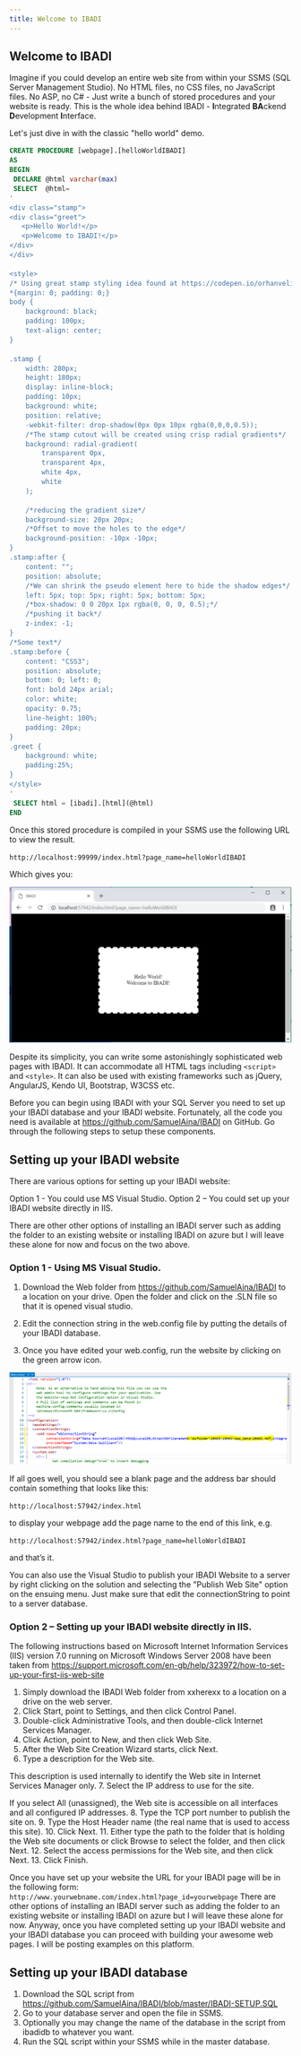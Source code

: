 ```yaml
---
title: Welcome to IBADI
---
```

## Welcome to IBADI

Imagine if you could develop an entire web site from within your SSMS (SQL Server Management Studio). No HTML files, no CSS files, no JavaScript files. No ASP, no C# - Just write a bunch of stored procedures and your website is ready. This is the whole idea behind IBADI - **I**ntegrated **BA**ckend **D**evelopment **I**nterface.

Let's just dive in with the classic "hello world" demo.

```sql
CREATE PROCEDURE [webpage].[helloWorldIBADI]
AS
BEGIN
 DECLARE @html varchar(max)  
 SELECT  @html=  
'  
<div class="stamp">
<div class="greet">
   <p>Hello World!</p>
   <p>Welcome to IBADI!</p>
</div>
</div>

<style>
/* Using great stamp styling idea found at https://codepen.io/orhanveli/pen/tbGJL */
*{margin: 0; padding: 0;}
body {
    background: black;
    padding: 100px;
    text-align: center;
}

.stamp {
    width: 280px;
    height: 180px;
    display: inline-block;
    padding: 10px;
    background: white;
    position: relative;
    -webkit-filter: drop-shadow(0px 0px 10px rgba(0,0,0,0.5));
    /*The stamp cutout will be created using crisp radial gradients*/
    background: radial-gradient(
        transparent 0px, 
        transparent 4px, 
        white 4px,
        white
    );

    /*reducing the gradient size*/
    background-size: 20px 20px;
    /*Offset to move the holes to the edge*/
    background-position: -10px -10px;
}
.stamp:after {
    content: "";
    position: absolute;
    /*We can shrink the pseudo element here to hide the shadow edges*/
    left: 5px; top: 5px; right: 5px; bottom: 5px;
    /*box-shadow: 0 0 20px 1px rgba(0, 0, 0, 0.5);*/
    /*pushing it back*/
    z-index: -1;
}
/*Some text*/
.stamp:before {
    content: "CSS3";
    position: absolute;
    bottom: 0; left: 0;
    font: bold 24px arial;
    color: white;
    opacity: 0.75;
    line-height: 100%;
    padding: 20px;
}
.greet {
    background: white;
	padding:25%;
}
</style>
'
 SELECT html = [ibadi].[html](@html)     
END

```

Once this stored procedure is compiled in your SSMS use the following URL to view the result.

`http://localhost:99999/index.html?page_name=helloWorldIBADI` 

Which gives you:

![Image of simple example](https://github.com/SamuelAina/IBADI-DOCS/blob/master/images/example_ibadi_2.png?raw=true")

Despite its simplicity, you can write some astonishingly sophisticated web pages with IBADI. It can accommodate all HTML tags including `<script>` and `<style>`. It can also be used with existing frameworks such as jQuery, AngularJS, Kendo UI, Bootstrap, W3CSS etc.

Before you can begin using IBADI with your SQL Server you need to set up your IBADI database and your IBADI website. Fortunately, all the code you need is available at https://github.com/SamuelAina/IBADI on GitHub. Go through the following steps to setup these components.

## Setting up your IBADI website 

There are various options for setting up your IBADI website:

Option 1 - You could use MS Visual Studio.
Option 2 – You could set up your IBADI website directly in IIS.

There are other other options of installing an IBADI server such as adding the folder to an existing website or installing IBADI on azure but I will leave these alone for now and focus on the two above.

### Option 1 - Using MS Visual Studio.
1. Download the Web folder from https://github.com/SamuelAina/IBADI to a location on your drive. Open the folder and click on the .SLN file so that it is opened visual studio.

2. Edit the connection string in the web.config file by putting the details of your IBADI database.

3. Once you have edited your web.config, run the website by clicking on the green arrow icon.

![Image of Web.config](https://github.com/SamuelAina/IBADI-DOCS/blob/master/images/IBADI_web_config.png?raw=true)

If all goes well, you should see a blank page and the address bar should contain something that looks like this: 

`http://localhost:57942/index.html` 

to display your webpage add the page name to the end of this link, e.g. 

`http://localhost:57942/index.html?page_name=helloWorldIBADI` 

and that’s it.

You can also use the Visual Studio to publish your IBADI Website to a server by right clicking on the solution and selecting the "Publish Web Site" option on the ensuing menu. Just make sure that edit the connectionString to point to a server database.

### Option 2 – Setting up your IBADI website directly in IIS.

The following instructions based on Microsoft Internet Information Services (IIS) version 7.0 running on Microsoft Windows Server 2008 have been taken from https://support.microsoft.com/en-gb/help/323972/how-to-set-up-your-first-iis-web-site

1.	Simply download the IBADI Web folder from xxherexx to a location on a drive on the web server.
2.	Click Start, point to Settings, and then click Control Panel.
3.	Double-click Administrative Tools, and then double-click Internet Services Manager.
4.	Click Action, point to New, and then click Web Site.
5.	After the Web Site Creation Wizard starts, click Next.
6.	Type a description for the Web site. 

This description is used internally to identify the Web site in Internet Services Manager only.
7.	Select the IP address to use for the site. 

If you select All (unassigned), the Web site is accessible on all interfaces and all configured IP addresses.
8.	Type the TCP port number to publish the site on.
9.	Type the Host Header name (the real name that is used to access this site).
10.	Click Next.
11.	Either type the path to the folder that is holding the Web site documents or click Browse to select the folder, and then click Next.
12.	Select the access permissions for the Web site, and then click Next.
13.	Click Finish.

Once you have set up your website the URL for your IBADI page will be in the following form:  
`http://www.yourwebname.com/index.html?page_id=yourwebpage`
There are other options of installing an IBADI server such as adding the folder to an existing website or installing IBADI on azure but I will leave these alone for now.
Anyway, once you have completed setting up your IBADI website and your IBADI database you can proceed with building your awesome web pages. I will be posting examples on this platform.

## Setting up your IBADI database

1. Download the SQL script from https://github.com/SamuelAina/IBADI/blob/master/IBADI-SETUP.SQL
2. Go to your database server and open the file in SSMS.
3. Optionally you may change the name of the database in the script from ibadidb to whatever you want.
4. Run the SQL script within your SSMS while in the master database.

 




